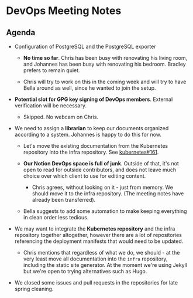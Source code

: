 # DevOps Meeting Notes

## Agenda

- Configuration of PostgreSQL and the PostgreSQL exporter

  - **No time so far**. Chris has been busy with renovating his living room,
    and Johannes has been busy with renovating his bedroom. Bradley prefers to
    remain quiet.

  - Chris will try to work on this in the coming week and will try to have Bella
    around as well, since he wanted to join the setup.

- **Potential slot for GPG key signing of DevOps members**. External
  verification will be necessary.

  - Skipped. No webcam on Chris.

- We need to assign a **librarian** to keep our documents organized according to
  a system. Johannes is happy to do this for now.

  - Let's move the existing documentation from the Kubernetes repository into
    the infra repository. See
    [kubernetes#161](https://github.com/python-discord/kubernetes/issues/161).

  - **Our Notion DevOps space is full of junk**. Outside of that, it's not open
    to read for outside contributors, and does not leave much choice over which
    client to use for editing content.

    - Chris agrees, without looking on it - just from memory. We should move it
      to the infra repository. (The meeting notes have already been
      transferred).

  - Bella suggests to add some automation to make keeping everything in clean
    order less tedious.

- We may want to integrate the **Kubernetes repository** and the infra
  repository together altogether, however there are a lot of repositories
  referencing the deployment manifests that would need to be updated.

  - Chris mentions that regardless of what we do, we should - at the very least
    move all documentation into the `infra` repository, including the static
    site generator. At the moment we're using Jekyll but we're open to trying
    alternatives such as Hugo.

- We closed some issues and pull requests in the repositories for late spring
  cleaning.


<!-- vim: set textwidth=80 sw=2 ts=2 autoindent conceallevel=2: -->
